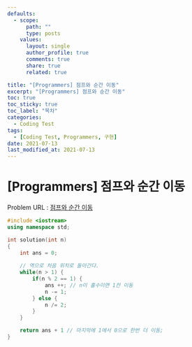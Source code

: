 ```yaml
---
defaults:
  - scope:
      path: ""
      type: posts
    values:
      layout: single
      author_profile: true
      comments: true
      share: true
      related: true

title: "[Programmers] 점프와 순간 이동"
excerpt: "[Programmers] 점프와 순간 이동"
toc: true
toc_sticky: true
toc_label: "목차"
categories:
  - Coding Test
tags:
  - [Coding Test, Programmers, 구현]
date: 2021-07-13
last_modified_at: 2021-07-13
---
```

# [Programmers] 점프와 순간 이동

Problem URL : [점프와 순간 이동](https://programmers.co.kr/learn/courses/30/lessons/12980)

```cpp
#include <iostream>
using namespace std;

int solution(int n)
{
    int ans = 0;
    
    // 역으로 처음 위치로 돌아간다.
    while(n > 1) {
        if(n % 2 == 1) {
            ans ++; // n이 홀수이면 1칸 이동
            n -= 1;
        } else {
            n /= 2;
        }
    }

    return ans + 1 // 마지막에 1에서 0으로 한번 더 이동;
}
```